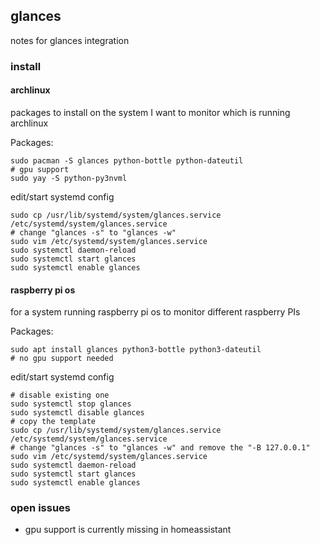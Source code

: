 ## glances

notes for glances integration

### install

#### archlinux

packages to install on the system I want to monitor which is running archlinux

Packages:
```
sudo pacman -S glances python-bottle python-dateutil
# gpu support
sudo yay -S python-py3nvml
```

edit/start systemd config
```
sudo cp /usr/lib/systemd/system/glances.service /etc/systemd/system/glances.service
# change "glances -s" to "glances -w"
sudo vim /etc/systemd/system/glances.service
sudo systemctl daemon-reload
sudo systemctl start glances
sudo systemctl enable glances
```

#### raspberry pi os

for a system running raspberry pi os to monitor different raspberry PIs

Packages:
```
sudo apt install glances python3-bottle python3-dateutil
# no gpu support needed
```

edit/start systemd config
```
# disable existing one
sudo systemctl stop glances
sudo systemctl disable glances
# copy the template
sudo cp /usr/lib/systemd/system/glances.service /etc/systemd/system/glances.service
# change "glances -s" to "glances -w" and remove the "-B 127.0.0.1"
sudo vim /etc/systemd/system/glances.service
sudo systemctl daemon-reload
sudo systemctl start glances
sudo systemctl enable glances
```


### open issues

- gpu support is currently missing in homeassistant
